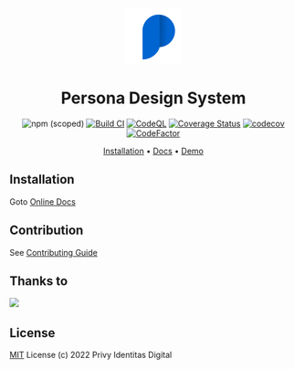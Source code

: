 <div align="center">

  ![Persona Icon](/src/public/assets/images/logo.svg)

  # Persona Design System

  ![npm (scoped)](https://img.shields.io/npm/v/@privyid/persona)
  [![Build CI](https://github.com/privy-open-source/design-system/actions/workflows/node.js.yml/badge.svg)](https://github.com/privy-open-source/design-system/actions/workflows/node.js.yml)
  [![CodeQL](https://github.com/privy-open-source/design-system/actions/workflows/codeql-analysis.yml/badge.svg)](https://github.com/privy-open-source/design-system/actions/workflows/codeql-analysis.yml)
  [![Coverage Status](https://coveralls.io/repos/github/privy-open-source/design-system/badge.svg?branch=main)](https://coveralls.io/github/privy-open-source/design-system?branch=main)
  [![codecov](https://codecov.io/gh/privy-open-source/design-system/branch/main/graph/badge.svg?token=8X8YYDP2SI)](https://codecov.io/gh/privy-open-source/design-system)
  [![CodeFactor](https://www.codefactor.io/repository/github/privy-open-source/design-system/badge)](https://www.codefactor.io/repository/github/privy-open-source/design-system)

  [Installation](https://privy-open-source.github.io/design-system/docs/getting-started.html) •
  [Docs](https://privy-open-source.github.io/design-system/) •
  [Demo](https://stackblitz.com/github/privy-open-source/persona-starter/tree/dashboard)

</div>

## Installation

Goto [Online Docs](https://privy-open-source.github.io/design-system/docs/getting-started.html)

## Contribution
See [Contributing Guide](/CONTRIBUTING.md)

## Thanks to

<a href="https://github.com/privy-open-source/design-system/graphs/contributors">
  <img src="https://contrib.rocks/image?repo=privy-open-source/design-system" />
</a>

## License

[MIT](/LICENSE) License (c) 2022 Privy Identitas Digital

